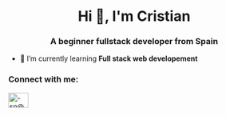 <h1 align="center">Hi 👋, I'm Cristian</h1>
<h3 align="center">A beginner fullstack developer from Spain</h3>

- 🌱 I’m currently learning **Full stack web developement**

<h3 align="left">Connect with me:</h3>
<p align="left">
<a href="https://discord.gg/-sn@ke-#7322" target="blank"><img align="center" src="https://raw.githubusercontent.com/rahuldkjain/github-profile-readme-generator/master/src/images/icons/Social/discord.svg" alt="-sn@ke-#7322" height="30" width="40" /></a>
</p>
